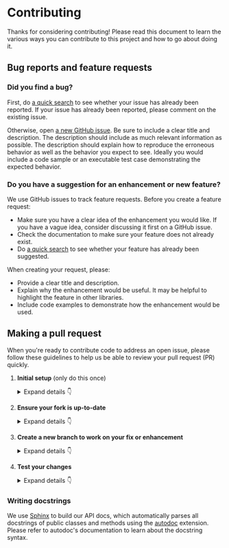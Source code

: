 # Contributing

Thanks for considering contributing! Please read this document to learn the various ways you can contribute to this project and how to go about doing it.

## Bug reports and feature requests

### Did you find a bug?

First, do [a quick search](https://github.com/chaimain/asgardpy/issues) to see whether your issue has already been reported.
If your issue has already been reported, please comment on the existing issue.

Otherwise, open [a new GitHub issue](https://github.com/chaimain/asgardpy/issues).  Be sure to include a clear title
and description.  The description should include as much relevant information as possible.  The description should
explain how to reproduce the erroneous behavior as well as the behavior you expect to see.  Ideally you would include a
code sample or an executable test case demonstrating the expected behavior.

### Do you have a suggestion for an enhancement or new feature?

We use GitHub issues to track feature requests. Before you create a feature request:

* Make sure you have a clear idea of the enhancement you would like. If you have a vague idea, consider discussing
it first on a GitHub issue.
* Check the documentation to make sure your feature does not already exist.
* Do [a quick search](https://github.com/chaimain/asgardpy/issues) to see whether your feature has already been suggested.

When creating your request, please:

* Provide a clear title and description.
* Explain why the enhancement would be useful. It may be helpful to highlight the feature in other libraries.
* Include code examples to demonstrate how the enhancement would be used.

## Making a pull request

When you're ready to contribute code to address an open issue, please follow these guidelines to help us be able to review your pull request (PR) quickly.

1. **Initial setup** (only do this once)

    <details><summary>Expand details 👇</summary><br/>

    If you haven't already done so, please [fork](https://help.github.com/en/enterprise/2.13/user/articles/fork-a-repo) this repository on GitHub.

    Then clone your fork locally with

        git clone https://github.com/USERNAME/asgardpy.git

    or

        git clone git@github.com:USERNAME/asgardpy.git

    At this point the local clone of your fork only knows that it came from *your* repo, github.com/USERNAME/asgardpy.git, but doesn't know anything the *main* repo, [https://github.com/chaimain/asgardpy.git](https://github.com/chaimain/asgardpy). You can see this by running

        git remote -v

    which will output something like this:

        origin https://github.com/USERNAME/asgardpy.git (fetch)
        origin https://github.com/USERNAME/asgardpy.git (push)

    This means that your local clone can only track changes from your fork, but not from the main repo, and so you won't be able to keep your fork up-to-date with the main repo over time. Therefore you'll need to add another "remote" to your clone that points to [https://github.com/chaimain/asgardpy.git](https://github.com/chaimain/asgardpy). To do this, run the following:

        git remote add upstream https://github.com/chaimain/asgardpy.git

    Now if you do `git remote -v` again, you'll see

        origin https://github.com/USERNAME/asgardpy.git (fetch)
        origin https://github.com/USERNAME/asgardpy.git (push)
        upstream https://github.com/chaimain/asgardpy.git (fetch)
        upstream https://github.com/chaimain/asgardpy.git (push)

    Finally, you'll need to create a Python 3 virtual environment suitable for working on this project. There a number of tools out there that making working with virtual environments easier.
    The most direct way is with the [`venv` module](https://docs.python.org/3.7/library/venv.html) in the standard library, but if you're new to Python or you don't already have a recent Python 3 version installed on your machine,
    we recommend [Miniconda](https://docs.conda.io/en/latest/miniconda.html).

    On Mac, for example, you can install Miniconda with [Homebrew](https://brew.sh/):

        brew install miniconda

    Then you can create and activate a new Python environment by running:

        conda create -n asgardpy python=3.11
        conda activate asgardpy

    Once your virtual environment is activated, you can install your local clone in "editable mode" with

        pip install -e .[dev]

    The "editable mode" comes from the `-e` argument to `pip`, and essential just creates a symbolic link from the site-packages directory of your virtual environment to the source code in your local clone. That way any changes you make will be immediately reflected in your virtual environment.

    </details>

2. **Ensure your fork is up-to-date**

    <details><summary>Expand details 👇</summary><br/>

    Once you've added an "upstream" remote pointing to [https://github.com/chaimain/asgardpy.git](https://github.com/chaimain/asgardpy), keeping your fork up-to-date is easy:

        git checkout main  # if not already on main
        git pull --rebase upstream main
        git push

    </details>

3. **Create a new branch to work on your fix or enhancement**

    <details><summary>Expand details 👇</summary><br/>

    Committing directly to the main branch of your fork is not recommended. It will be easier to keep your fork clean if you work on a separate branch for each contribution you intend to make.

    You can create a new branch with

        # replace BRANCH with whatever name you want to give it
        git checkout -b BRANCH
        git push -u origin BRANCH

    </details>

4. **Test your changes**

    <details><summary>Expand details 👇</summary><br/>

    Our continuous integration (CI) testing runs [a number of checks](https://github.com/chaimain/asgardpy/actions) for each pull request on [GitHub Actions](https://github.com/features/actions). You can run most of these tests locally, which is something you should do *before* opening a PR to help speed up the review process and make it easier for us.

    First, you should run [`isort`](https://github.com/PyCQA/isort) and [`black`](https://github.com/psf/black) to make sure you code is formatted consistently.
    Many IDEs support code formatters as plugins, so you may be able to setup isort and black to run automatically every time you save.
    For example, [`black.vim`](https://github.com/psf/black/tree/master/plugin) will give you this functionality in Vim. But both `isort` and `black` are also easy to run directly from the command line.
    Just run this from the root of your clone:

        isort src/asgardpy
        black src/asgardpy

    Our CI also uses [`ruff`](https://github.com/chaimain/asgardpy/tree/main/tests) to lint the code base, [`mypy`](http://mypy-lang.org/) for type-checking and [`codespell`](https://github.com/codespell-project/codespell) for a basic spelling check. You should run these next with

        ruff check src/asgardpy
        mypy src/asgardpy
        codespell src/asgardpy

    We also strive to maintain high test coverage, so most contributions should include additions to [the unit tests](https://github.com/chaimain/asgardpy/tree/main/tests). These tests are run with [`pytest`](https://docs.pytest.org/en/latest/), which you can use to locally run any test modules that you've added or changed.

    For example, if you've fixed a bug in `asgardpy/a/b.py`, you can run the tests specific to that module with

        pytest -v -m "test_data or not test_data" tests/a/b_test.py

    To check the code coverage locally in this example, you could run

        pytest -v -m "test_data or not test_data" --cov asgardpy.a.b tests/a/b_test.py

    If your contribution involves additions to any public part of the API, we require that you write docstrings
    for each function, method, class, or module that you add.
    See the [Writing docstrings](#writing-docstrings) section below for details on the syntax.
    You should test to make sure the API documentation can build without errors by running

        make docs

    If the build fails, it's most likely due to small formatting issues. If the error message isn't clear, feel free to comment on this in your pull request.

    And finally, add a News Fragment in `docs/changes/` as per the `README` in there, based on your contribution.

    After all of the above checks have passed, you can now open [a new GitHub pull request](https://github.com/chaimain/asgardpy/pulls).
    Make sure you have a clear description of the problem and the solution, and include a link to relevant issues.

    We look forward to reviewing your PR!

    </details>

### Writing docstrings

We use [Sphinx](https://www.sphinx-doc.org/en/master/index.html) to build our API docs, which automatically parses all docstrings
of public classes and methods using the [autodoc](https://www.sphinx-doc.org/en/master/usage/extensions/autodoc.html) extension.
Please refer to autodoc's documentation to learn about the docstring syntax.
